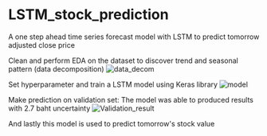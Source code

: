 # LSTM_stock_prediction
A one step ahead time series forecast model with LSTM to predict tomorrow adjusted close price

Clean and perform EDA on the dataset to discover trend and seasonal pattern (data decomposition)
![data_decom](https://user-images.githubusercontent.com/81757056/114016897-8ee73c00-9895-11eb-8972-ae0b913cf2b0.jpg)

Set hyperparameter and train a LSTM model using Keras library
![model](https://user-images.githubusercontent.com/81757056/114017482-42503080-9896-11eb-9bbc-88fd22d9a0b8.png)

Make prediction on validation set: The model was able to produced results with 2.7 baht uncertainty
![Validation_result](https://user-images.githubusercontent.com/81757056/114017562-5dbb3b80-9896-11eb-9430-4d172eb94651.png)

And lastly this model is used to predict tomorrow's stock value


